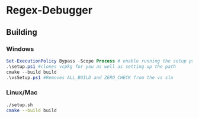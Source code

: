 # Regex-Debugger
## Building
### Windows

```powershell
Set-ExecutionPolicy Bypass -Scope Process # enable running the setup ps1 script
.\setup.ps1 #clones vcpkg for you as well as setting up the path
cmake --build build
.\vsSetup.ps1 #Removes ALL_BUILD and ZERO_CHECK from the vs sln
```
### Linux/Mac
```bash
./setup.sh
cmake --build build
```
